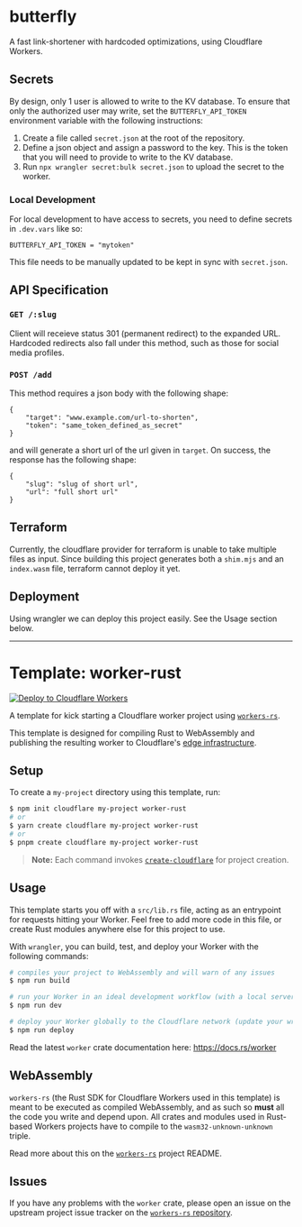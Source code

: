 # butterfly

A fast link-shortener with hardcoded optimizations, using Cloudflare Workers.

## Secrets

By design, only 1 user is allowed to write to the KV database. To ensure that
only the authorized user may write, set the `BUTTERFLY_API_TOKEN` environment
variable with the following instructions:

1. Create a file called `secret.json` at the root of the repository.
2. Define a json object and assign a password to the key. This is the token
that you will need to provide to write to the KV database.
3. Run `npx wrangler secret:bulk secret.json` to upload the secret to the worker.

### Local Development

For local development to have access to secrets, you need to define secrets in `.dev.vars` like so:

```
BUTTERFLY_API_TOKEN = "mytoken"
```

This file needs to be manually updated to be kept in sync with `secret.json`.

## API Specification

### `GET /:slug`
Client will receieve status 301 (permanent redirect) to the expanded URL.
Hardcoded redirects also fall under this method, such as those for social media
profiles.

### `POST /add`
This method requires a json body with the following shape:

```
{
	"target": "www.example.com/url-to-shorten",
	"token": "same_token_defined_as_secret"
}
```

and will generate a short url of the url given in `target`. On success, the
response has the following shape:

```
{
	"slug": "slug of short url",
	"url": "full short url"
}
```

## Terraform

Currently, the cloudflare provider for terraform is unable to take multiple files as input. Since building this project generates both a `shim.mjs` and an `index.wasm` file,
terraform cannot deploy it yet.

## Deployment

Using wrangler we can deploy this project easily. See the Usage section below.

---

# Template: worker-rust

[![Deploy to Cloudflare Workers](https://deploy.workers.cloudflare.com/button)](https://deploy.workers.cloudflare.com/?url=https://github.com/cloudflare/templates/tree/main/worker-rust)

A template for kick starting a Cloudflare worker project using [`workers-rs`](https://github.com/cloudflare/workers-rs).

This template is designed for compiling Rust to WebAssembly and publishing the resulting worker to Cloudflare's [edge infrastructure](https://www.cloudflare.com/network/).

## Setup

To create a `my-project` directory using this template, run:

```sh
$ npm init cloudflare my-project worker-rust
# or
$ yarn create cloudflare my-project worker-rust
# or
$ pnpm create cloudflare my-project worker-rust
```

> **Note:** Each command invokes [`create-cloudflare`](https://www.npmjs.com/package/create-cloudflare) for project creation.

## Usage

This template starts you off with a `src/lib.rs` file, acting as an entrypoint for requests hitting your Worker. Feel free to add more code in this file, or create Rust modules anywhere else for this project to use.

With `wrangler`, you can build, test, and deploy your Worker with the following commands:

```sh
# compiles your project to WebAssembly and will warn of any issues
$ npm run build

# run your Worker in an ideal development workflow (with a local server, file watcher & more)
$ npm run dev

# deploy your Worker globally to the Cloudflare network (update your wrangler.toml file for configuration)
$ npm run deploy
```

Read the latest `worker` crate documentation here: https://docs.rs/worker

## WebAssembly

`workers-rs` (the Rust SDK for Cloudflare Workers used in this template) is meant to be executed as compiled WebAssembly, and as such so **must** all the code you write and depend upon. All crates and modules used in Rust-based Workers projects have to compile to the `wasm32-unknown-unknown` triple.

Read more about this on the [`workers-rs`](https://github.com/cloudflare/workers-rs) project README.

## Issues

If you have any problems with the `worker` crate, please open an issue on the upstream project issue tracker on the [`workers-rs` repository](https://github.com/cloudflare/workers-rs).
